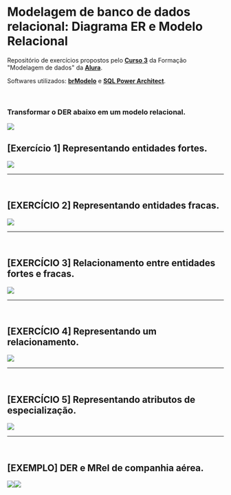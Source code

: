 # Modelagem de banco de dados relacional: Diagrama ER e Modelo Relacional
Repositório de exercícios propostos pelo **[Curso 3](https://cursos.alura.com.br/course/modelagem-banco-relacional-entidade-relacionamento-modelo-relacional)** da Formação "Modelagem de dados" da **[Alura](https://www.alura.com.br/)**.

Softwares utilizados: **[brModelo](http://www.sis4.com/brModelo/download.html)** e **[SQL Power Architect](http://www.bestofbi.com/page/architect_download_os)**.

<br>

### **Transformar o DER abaixo em um modelo relacional.**
<img src="https://github.com/LeonarDev/Autoplay/blob/main/back-end/modelagem_db/2.DER_para_Rel/curso3/imagens/DER_Livraria.png?raw=true">


<br>

## [Exercício 1] Representando entidades fortes.

<img src="https://github.com/LeonarDev/Autoplay/blob/main/back-end/modelagem_db/2.DER_para_Rel/curso3/imagens/exercicio1.png?raw=true">

<hr>
<br>

## [EXERCÍCIO 2] Representando entidades fracas.

<img src="https://github.com/LeonarDev/Autoplay/blob/main/back-end/modelagem_db/2.DER_para_Rel/curso3/imagens/exercicio2.png?raw=true">

<hr>
<br>

## [EXERCÍCIO 3] Relacionamento entre entidades fortes e fracas.

<img src="https://github.com/LeonarDev/Autoplay/blob/main/back-end/modelagem_db/2.DER_para_Rel/curso3/imagens/exercicio3.png?raw=true">

<hr>
<br>

## [EXERCÍCIO 4] Representando um relacionamento.


<img src="https://github.com/LeonarDev/Autoplay/blob/main/back-end/modelagem_db/2.DER_para_Rel/curso3/imagens/exercicio4.png?raw=true">

<hr>
<br>

## [EXERCÍCIO 5] Representando atributos de especialização.

<img src="https://github.com/LeonarDev/Autoplay/blob/main/back-end/modelagem_db/2.DER_para_Rel/curso3/imagens/exercicio5.png?raw=true">

<hr>
<br>

## [EXEMPLO] DER e MRel de companhia aérea.

<img src="https://github.com/LeonarDev/Autoplay/blob/main/back-end/modelagem_db/2.DER_para_Rel/curso3/imagens/der_companhia_aerea.png?raw=true"><img src="https://github.com/LeonarDev/Autoplay/blob/main/back-end/modelagem_db/2.DER_para_Rel/curso3/imagens/mrel_companhia_aerea.png?raw=true">
